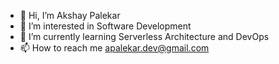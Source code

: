 - 👋 Hi, I’m Akshay Palekar
- 👀 I’m interested in Software Development
- 🌱 I’m currently learning Serverless Architecture and DevOps
- 📫 How to reach me apalekar.dev@gmail.com

<!---
apalekardev/apalekardev is a ✨ special ✨ repository because its `README.md` (this file) appears on your GitHub profile.
You can click the Preview link to take a look at your changes.
--->

